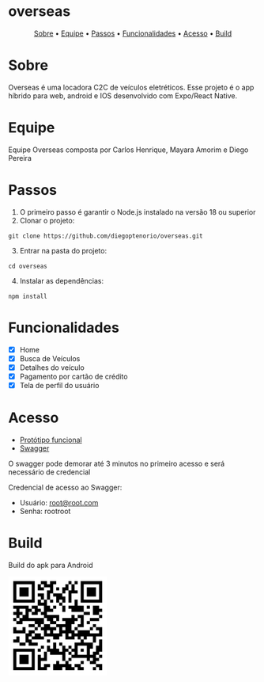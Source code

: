 # overseas

<p align="center">
 <a href="#sobre">Sobre</a> •
 <a href="#equipe">Equipe</a> •
 <a href="#passos">Passos</a> • 
 <a href="#funcionalidades">Funcionalidades</a> • 
 <a href="#acesso">Acesso</a> • 
 <a href="#build">Build</a> 
</p>

# Sobre
Overseas é uma locadora C2C de veículos eletréticos. Esse projeto é o app híbrido para web, android e IOS desenvolvido com Expo/React Native.

# Equipe
Equipe Overseas composta por Carlos Henrique, Mayara Amorim e Diego Pereira

# Passos
1. O primeiro passo é garantir o Node.js instalado na versão 18 ou superior
2. Clonar o projeto:
```
git clone https://github.com/diegoptenorio/overseas.git
```
3. Entrar na pasta do projeto:
```
cd overseas
```
4. Instalar as dependências:
```
npm install
```

# Funcionalidades

- [x] Home
- [x] Busca de Veículos
- [x] Detalhes do veículo
- [x] Pagamento por cartão de crédito
- [x] Tela de perfil do usuário

# Acesso

- <a href="https://www.figma.com/proto/LtNY8JbNl5OQzKc8FqUCdB/Startup-One?type=design&node-id=1-158&scaling=min-zoom&page-id=0%3A1&starting-point-node-id=1%3A158" target="_blank">Protótipo funcional</a>
- <a href="https://overseas-7xnx.onrender.com/" target="_blank">Swagger</a>

O swagger pode demorar até 3 minutos no primeiro acesso e será necessário de credencial

Credencial de acesso ao Swagger:
- Usuário: root@root.com
- Senha: rootroot

# Build

Build do apk para Android

 <img src="./assets/build.png" width="200px;" alt=""/>